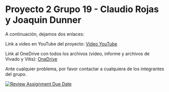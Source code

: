 # Proyecto 2 Grupo 19 - Claudio Rojas y Joaquin Dunner

A continuación, dejamos dos enlaces:

Link a video en YouTube del proyecto: [Video YouTube](https://youtu.be/2YREKfE4-dU)

Link al OneDrive con todos los archivos (video, informe y archivos de Vivado y Vitis): [OneDrive](https://uccl0-my.sharepoint.com/:f:/g/personal/carojas28_uc_cl/Eme8MW3IZWZAhLMf3cZN4OYBn2y0seLVUkRw7khnUF5HWA?e=8k8c3i)

Ante cualquier problema, por favor contactar a cualquiera de los integrantes del grupo.

[![Review Assignment Due Date](https://classroom.github.com/assets/deadline-readme-button-24ddc0f5d75046c5622901739e7c5dd533143b0c8e959d652212380cedb1ea36.svg)](https://classroom.github.com/a/B7BZOd9P)
